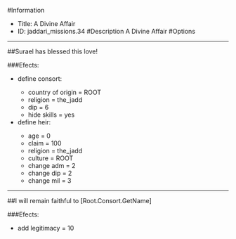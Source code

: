 #Information
 - Title: A Divine Affair
 - ID: jaddari_missions.34
#Description
A Divine Affair
#Options

___
##Surael has blessed this love!

###Efects:<ul><li>define consort:</li><ul><li>country of origin = ROOT</li><li>religion = the_jadd</li><li>dip = 6</li><li>hide skills = yes</li></ul><li>define heir:</li><ul><li>age = 0</li><li>claim = 100</li><li>religion = the_jadd</li><li>culture = ROOT</li><li>change adm = 2</li><li>change dip = 2</li><li>change mil = 3</li></ul></ul>

___
##I will remain faithful to [Root.Consort.GetName]

###Efects:<ul><li>add legitimacy = 10</li></ul>
